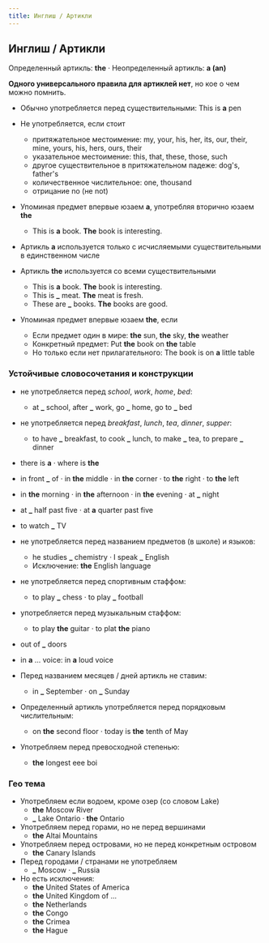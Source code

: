 ```yaml
---
title: Инглиш / Артикли
---
```


## Инглиш / Артикли

Определенный артикль: **the** · Неопределенный артикль: **a (an)**

**Одного универсального правила для артиклей нет**, но кое о чем можно помнить.

- Обычно употребляется перед существительными: This is **a** pen

- Не употребляется, если стоит
  - притяжательное местоимение: my, your, his, her, its, our, their, mine, yours, his, hers, ours, their
  - указательное местоимение: this, that, these, those, such
  - другое существительное в притяжательном падеже: dog's, father's
  - количественное числительное: one, thousand
  - отрицание no (не not)

- Упоминая предмет впервые юзаем **a**, употребляя вторично юзаем **the**
  - This is **a** book. **The** book is interesting.

- Артикль **a** используется только с исчисляемыми существительными в единственном числе
- Артикль **the** используется со всеми существительными
  - This is **a** book. **The** book is interesting.
  - This is **_** meat. **The** meat is fresh.
  - These are **_** books. **The** books are good.

- Упоминая предмет впервые юзаем **the**, если
  - Если предмет один в мире: **the** sun, **the** sky, **the** weather
  - Конкретный предмет: Put **the** book on **the** table
  - Но только если нет прилагательного: The book is on **a** little table

### Устойчивые словосочетания и конструкции

- не употребляется перед *school*, *work*, *home*, *bed*:
  - at **_** school, after **_** work, go **_** home, go to **_** bed
- не употребляется перед *breakfast*, *lunch*, *tea*, *dinner*, *supper*:
  - to have **_** breakfast, to cook **_** lunch, to make **_** tea, to prepare **_** dinner
- there is **a** · where is **the**
- in front **_** of · in **the** middle · in **the** corner · to **the** right · to **the** left
- in **the** morning · in **the** afternoon · in **the** evening · at **_** night
- at **_** half past five · at **a** quarter past five
- to watch **_** TV
- не употребляется перед названием предметов (в школе) и языков:
  - he studies **_** chemistry · I speak **_** English
  - Исключение: **the** English language
- не употребляется перед спортивным стаффом:
  - to play **_** chess · to play **_** football
- употребляется перед музыкальным стаффом:
  - to play **the** guitar · to plat **the** piano
- out of **_** doors
- in **a** ... voice: in **a** loud voice

- Перед названием месяцев / дней артикль не ставим:
  - in **_** September · on **_** Sunday

- Определенный артикль употребляется перед порядковым числительным:
  - on **the** second floor · today is **the** tenth of May

- Употребляем перед превосходной степенью:
  - **the** longest eee boi

### Гео тема

- Употребляем если водоем, кроме озер (со словом Lake)
  - **the** Moscow River
  - **_** Lake Ontario · **the** Ontario
- Употребляем перед горами, но не перед вершинами
  - **the** Altai Mountains
- Употребляем перед островами, но не перед конкретным островом
  - **the** Canary Islands
- Перед городами / странами не употребляем
  - **_** Moscow · **_** Russia
- Но есть исключения:
  - **the** United States of America
  - **the** United Kingdom of ...
  - **the** Netherlands
  - **the** Congo
  - **the** Crimea
  - **the** Hague
